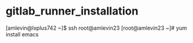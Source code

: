# gitlab_runner_installation

[amlevin@lxplus742 ~]$ ssh root@amlevin23
[root@amlevin23 ~]# yum install emacs

